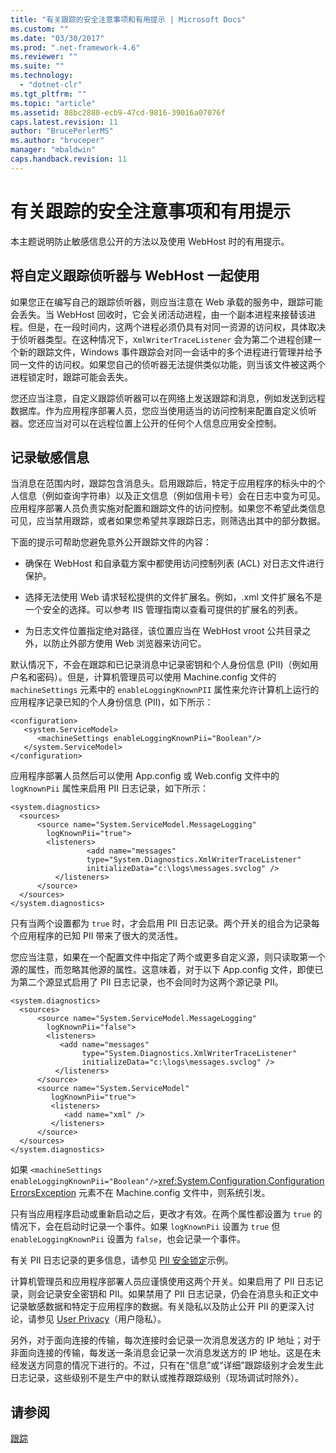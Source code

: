 ```yaml
---
title: "有关跟踪的安全注意事项和有用提示 | Microsoft Docs"
ms.custom: ""
ms.date: "03/30/2017"
ms.prod: ".net-framework-4.6"
ms.reviewer: ""
ms.suite: ""
ms.technology: 
  - "dotnet-clr"
ms.tgt_pltfrm: ""
ms.topic: "article"
ms.assetid: 88bc2880-ecb9-47cd-9816-39016a07076f
caps.latest.revision: 11
author: "BrucePerlerMS"
ms.author: "bruceper"
manager: "mbaldwin"
caps.handback.revision: 11
---
```

# 有关跟踪的安全注意事项和有用提示
本主题说明防止敏感信息公开的方法以及使用 WebHost 时的有用提示。  
  
## 将自定义跟踪侦听器与 WebHost 一起使用  
 如果您正在编写自己的跟踪侦听器，则应当注意在 Web 承载的服务中，跟踪可能会丢失。当 WebHost 回收时，它会关闭活动进程，由一个副本进程来接替该进程。但是，在一段时间内，这两个进程必须仍具有对同一资源的访问权，具体取决于侦听器类型。在这种情况下，`XmlWriterTraceListener` 会为第二个进程创建一个新的跟踪文件，Windows 事件跟踪会对同一会话中的多个进程进行管理并给予同一文件的访问权。如果您自己的侦听器无法提供类似功能，则当该文件被这两个进程锁定时，跟踪可能会丢失。  
  
 您还应当注意，自定义跟踪侦听器可以在网络上发送跟踪和消息，例如发送到远程数据库。作为应用程序部署人员，您应当使用适当的访问控制来配置自定义侦听器。您还应当对可以在远程位置上公开的任何个人信息应用安全控制。  
  
## 记录敏感信息  
 当消息在范围内时，跟踪包含消息头。启用跟踪后，特定于应用程序的标头中的个人信息（例如查询字符串）以及正文信息（例如信用卡号）会在日志中变为可见。应用程序部署人员负责实施对配置和跟踪文件的访问控制。如果您不希望此类信息可见，应当禁用跟踪，或者如果您希望共享跟踪日志，则筛选出其中的部分数据。  
  
 下面的提示可帮助您避免意外公开跟踪文件的内容：  
  
-   确保在 WebHost 和自承载方案中都使用访问控制列表 \(ACL\) 对日志文件进行保护。  
  
-   选择无法使用 Web 请求轻松提供的文件扩展名。例如，.xml 文件扩展名不是一个安全的选择。可以参考 IIS 管理指南以查看可提供的扩展名的列表。  
  
-   为日志文件位置指定绝对路径，该位置应当在 WebHost vroot 公共目录之外，以防止外部方使用 Web 浏览器来访问它。  
  
 默认情况下，不会在跟踪和已记录消息中记录密钥和个人身份信息 \(PII\)（例如用户名和密码）。但是，计算机管理员可以使用 Machine.config 文件的 `machineSettings` 元素中的 `enableLoggingKnownPII` 属性来允许计算机上运行的应用程序记录已知的个人身份信息 \(PII\)，如下所示：  
  
```  
<configuration>  
   <system.ServiceModel>  
      <machineSettings enableLoggingKnownPii="Boolean"/>  
   </system.ServiceModel>  
</configuration>   
```  
  
 应用程序部署人员然后可以使用 App.config 或 Web.config 文件中的 `logKnownPii` 属性来启用 PII 日志记录，如下所示：  
  
```  
<system.diagnostics>  
  <sources>  
      <source name="System.ServiceModel.MessageLogging"  
        logKnownPii="true">  
        <listeners>  
                 <add name="messages"  
                 type="System.Diagnostics.XmlWriterTraceListener"  
                 initializeData="c:\logs\messages.svclog" />  
          </listeners>  
      </source>  
  </sources>  
</system.diagnostics>  
```  
  
 只有当两个设置都为 `true` 时，才会启用 PII 日志记录。两个开关的组合为记录每个应用程序的已知 PII 带来了很大的灵活性。  
  
 您应当注意，如果在一个配置文件中指定了两个或更多自定义源，则只读取第一个源的属性，而忽略其他源的属性。这意味着，对于以下 App.config 文件，即使已为第二个源显式启用了 PII 日志记录，也不会同时为这两个源记录 PII。  
  
```  
<system.diagnostics>  
  <sources>  
      <source name="System.ServiceModel.MessageLogging"  
        logKnownPii="false">  
        <listeners>  
           <add name="messages"  
                type="System.Diagnostics.XmlWriterTraceListener"  
                initializeData="c:\logs\messages.svclog" />  
          </listeners>  
      </source>  
      <source name="System.ServiceModel"   
         logKnownPii="true">  
         <listeners>  
            <add name="xml" />  
         </listeners>  
      </source>  
  </sources>  
</system.diagnostics>  
```  
  
 如果 `<machineSettings enableLoggingKnownPii="Boolean"/>`<xref:System.Configuration.ConfigurationErrorsException> 元素不在 Machine.config 文件中，则系统引发。  
  
 只有当应用程序启动或重新启动之后，更改才有效。在两个属性都设置为 `true` 的情况下，会在启动时记录一个事件。如果 `logKnownPii` 设置为 `true` 但 `enableLoggingKnownPii` 设置为 `false`，也会记录一个事件。  
  
 有关 PII 日志记录的更多信息，请参见 [PII 安全锁定](../../../../../docs/framework/wcf/samples/pii-security-lockdown.md)示例。  
  
 计算机管理员和应用程序部署人员应谨慎使用这两个开关。如果启用了 PII 日志记录，则会记录安全密钥和 PII。如果禁用了 PII 日志记录，仍会在消息头和正文中记录敏感数据和特定于应用程序的数据。有关隐私以及防止公开 PII 的更深入讨论，请参见 [User Privacy](http://go.microsoft.com/fwlink/?LinkID=94647)（用户隐私）。  
  
 另外，对于面向连接的传输，每次连接时会记录一次消息发送方的 IP 地址；对于非面向连接的传输，每发送一条消息会记录一次消息发送方的 IP 地址。这是在未经发送方同意的情况下进行的。不过，只有在“信息”或“详细”跟踪级别才会发生此日志记录，这些级别不是生产中的默认或推荐跟踪级别（现场调试时除外）。  
  
## 请参阅  
 [跟踪](../../../../../docs/framework/wcf/diagnostics/tracing/index.md)